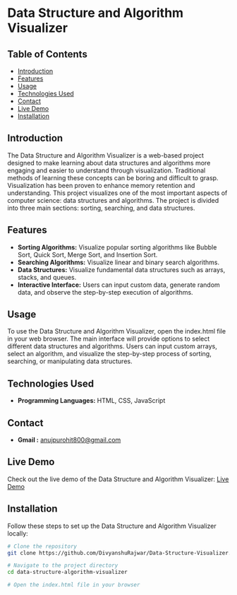 # Data Structure and Algorithm Visualizer


## Table of Contents

- [Introduction](#introduction)
- [Features](#features)
- [Usage](#usage)
- [Technologies Used](#technologies-used)
- [Contact](#contact)
- [Live Demo](#live-demo)
- [Installation](#installation)

## Introduction

The Data Structure and Algorithm Visualizer is a web-based project designed to make learning about data structures and algorithms more engaging and easier to understand through visualization. Traditional methods of learning these concepts can be boring and difficult to grasp. Visualization has been proven to enhance memory retention and understanding. This project visualizes one of the most important aspects of computer science: data structures and algorithms. The project is divided into three main sections: sorting, searching, and data structures.

## Features

- **Sorting Algorithms:** Visualize popular sorting algorithms like Bubble Sort, Quick Sort, Merge Sort, and Insertion Sort.
- **Searching Algorithms:** Visualize linear and binary search algorithms.
- **Data Structures:** Visualize fundamental data structures such as arrays, stacks, and queues.
- **Interactive Interface:** Users can input custom data, generate random data, and observe the step-by-step execution of algorithms.

## Usage

To use the Data Structure and Algorithm Visualizer, open the index.html file in your web browser. The main interface will provide options to select different data structures and algorithms. Users can input custom arrays, select an algorithm, and visualize the step-by-step process of sorting, searching, or manipulating data structures.

## Technologies Used

- **Programming Languages:** HTML, CSS, JavaScript


## Contact
- **Gmail :** anujpurohit800@gmail.com


## Live Demo
Check out the live demo of the Data Structure and Algorithm Visualizer: [Live Demo](https://divyanshurajwar.github.io/Data-Structure-Visualizer/#about-section)



## Installation

Follow these steps to set up the Data Structure and Algorithm Visualizer locally:

```sh
# Clone the repository
git clone https://github.com/DivyanshuRajwar/Data-Structure-Visualizer.git

# Navigate to the project directory
cd data-structure-algorithm-visualizer

# Open the index.html file in your browser

